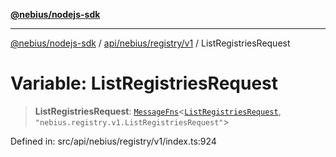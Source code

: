 [**@nebius/nodejs-sdk**](../../../../../README.md)

***

[@nebius/nodejs-sdk](../../../../../README.md) / [api/nebius/registry/v1](../README.md) / ListRegistriesRequest

# Variable: ListRegistriesRequest

> **ListRegistriesRequest**: [`MessageFns`](../../../../../runtime/protos/core/interfaces/MessageFns.md)\<[`ListRegistriesRequest`](../interfaces/ListRegistriesRequest.md), `"nebius.registry.v1.ListRegistriesRequest"`\>

Defined in: src/api/nebius/registry/v1/index.ts:924
